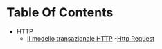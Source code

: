 # Table Of Contents

- HTTP
  - <a href=https://github.com/FabioR1995/HAproxyPersonalGuide/edit/main/Riguardo%20HTTP/il_modello_transazionale_http.md>Il modello transazionale HTTP</a>
  -<a href=https://github.com/FabioR1995/HAproxyPersonalGuide/blob/main/Riguardo%20HTTP/http_request.md>Http Request</a>
